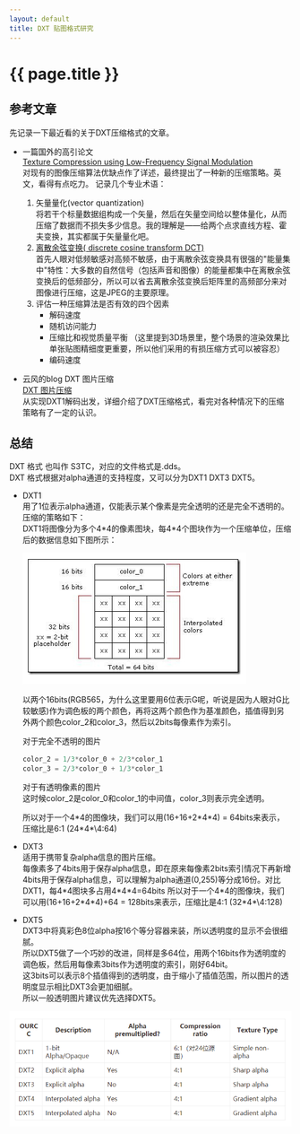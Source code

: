 ```yaml
---
layout: default
title: DXT 贴图格式研究
---
```


{{ page.title }}
================

## 参考文章
先记录一下最近看的关于DXT压缩格式的文章。

* 一篇国外的高引论文    
    [Texture Compression using Low-Frequency Signal Modulation](/attachments/1.pdf)  
    对现有的图像压缩算法优缺点作了详述，最终提出了一种新的压缩策略。英文，看得有点吃力。
    记录几个专业术语：
    1. 矢量量化(vector quantization)  
    将若干个标量数据组构成一个矢量，然后在矢量空间给以整体量化，从而压缩了数据而不损失多少信息。我的理解是——给两个点求直线方程、霍夫变换，其实都属于矢量量化吧。  
    2. [离散余弦变换( discrete cosine transform DCT)](https://blog.csdn.net/jubincn/article/details/6882179)  
    首先人眼对低频敏感对高频不敏感，由于离散余弦变换具有很强的"能量集中"特性：大多数的自然信号（包括声音和图像）的能量都集中在离散余弦变换后的低频部分，所以可以省去离散余弦变换后矩阵里的高频部分来对图像进行压缩，这是JPEG的主要原理。
    3. 评估一种压缩算法是否有效的四个因素  
        * 解码速度
        * 随机访问能力
        * 压缩比和视觉质量平衡
        （这里提到3D场景里，整个场景的渲染效果比单张贴图精细度更重要，所以他们采用的有损压缩方式可以被容忍）
        * 编码速度

* 云风的blog  DXT 图片压缩  
    [DXT 图片压缩](https://blog.codingnow.com/2007/05/dxt.html)  
    从实现DXT1解码出发，详细介绍了DXT压缩格式，看完对各种情况下的压缩策略有了一定的认识。

## 总结

DXT 格式 也叫作 S3TC，对应的文件格式是.dds。  
DXT 格式根据对alpha通道的支持程度，又可以分为DXT1 DXT3 DXT5。  
* DXT1  
	用了1位表示alpha通道，仅能表示某个像素是完全透明的还是完全不透明的。压缩的策略如下：  
	DXT1将图像分为多个4\*4的像素图块，每4\*4个图块作为一个压缩单位，压缩后的数据信息如下图所示：

	![](/images/2019-04-16-12-52-06.png)

	以两个16bits(RGB565，为什么这里要用6位表示G呢，听说是因为人眼对G比较敏感)作为调色板的两个颜色，再将这两个颜色作为基准颜色，插值得到另外两个颜色color_2和color_3，然后以2bits每像素作为索引。

	对于完全不透明的图片  
	``` python
	color_2 = 1/3*color_0 + 2/3*color_1
	color_3 = 2/3*color_0 + 1/3*color_1
	``` 
	对于有透明像素的图片  
	这时候color_2是color_0和color_1的中间值，color_3则表示完全透明。

	所以对于一个4\*4的图像块，我们可以用(16+16+2\*4\*4) = 64bits来表示，压缩比是6:1 (24\*4*\4:64)

* DXT3  
	适用于携带复杂alpha信息的图片压缩。  
	每像素多了4bits用于保存alpha信息，即在原来每像素2bits索引情况下再新增4bits用于保存alpha信息，可以理解为alpha通道(0,255)等分成16份。对比DXT1，每4\*4图块多占用4\*4\*4=64bits
	所以对于一个4\*4的图像块，我们可以用(16+16+2\*4\*4)+64 = 128bits来表示，压缩比是4:1 (32\*4*\4:128)

* DXT5  
	DXT3中将真彩色8位alpha按16个等分容器来装，所以透明度的显示不会很细腻。  
	所以DXT5做了一个巧妙的改进，同样是多64位，用两个16bits作为透明度的调色板，然后用每像素3bits作为透明度的索引，刚好64bit。  
	这3bits可以表示8个插值得到的透明度，由于缩小了插值范围，所以图片的透明度显示相比DXT3会更加细腻。  
	所以一般透明图片建议优先选择DXT5。

![](/images/2019-04-16-22-04-26.png)



